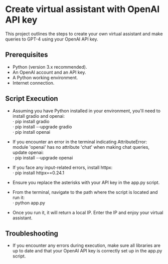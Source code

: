 # Create virtual assistant with OpenAI API key

This project outlines the steps to create your own virtual assistant and make queries to GPT-4 using your OpenAI API key.

## Prerequisites
- Python (version 3.x recommended).
- An OpenAI account and an API key.
- A Python working environment.
- Internet connection.

## Script Execution
- Assuming you have Python installed in your environment, you'll need to install gradio and openai:</br>
· pip install gradio</br>
· pip install --upgrade gradio</br>
· pip install openai

- If you encounter an error in the terminal indicating AttributeError: module 'openai' has no attribute 'chat' when making chat queries, update openai:</br>
· pip install --upgrade openai

- If you face any input-related errors, install httpx:</br>
· pip install httpx==0.24.1

- Ensure you replace the asterisks with your API key in the app.py script.

- From the terminal, navigate to the path where the script is located and run it:</br>
· python app.py

- Once you run it, it will return a local IP. Enter the IP and enjoy your virtual assistant.

## Troubleshooting
- If you encounter any errors during execution, make sure all libraries are up to date and that your OpenAI API key is correctly set up in the app.py script.
